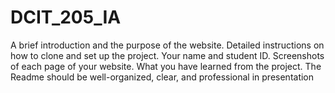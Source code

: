 # DCIT_205_IA
A brief introduction and the purpose of the website.
Detailed instructions on how to clone and set up the project.
Your name and student ID.
Screenshots of each page of your website.
What you have learned from the project.
The Readme should be well-organized, clear, and professional in presentation
